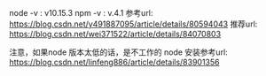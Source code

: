 node -v : v10.15.3
npm  -v : v.4.1
参考url: https://blog.csdn.net/y491887095/article/details/80594043
推荐url: https://blog.csdn.net/wei371522/article/details/84070803

注意，如果node 版本太低的话，是不工作的
node 安装参考url: https://blog.csdn.net/linfeng886/article/details/83901356
